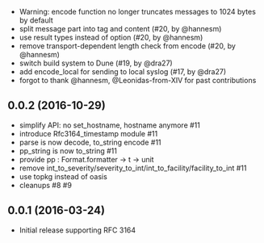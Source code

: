 * Warning: encode function no longer truncates messages to 1024 bytes by default
* split message part into tag and content (#20, by @hannesm)
* use result types instead of option (#20, by @hannesm)
* remove transport-dependent length check from encode (#20, by @hannesm)
* switch build system to Dune (#19, by @dra27)
* add encode_local for sending to local syslog (#17, by @dra27)
* forgot to thank @hannesm, @Leonidas-from-XIV for past contributions

## 0.0.2 (2016-10-29)

* simplify API: no set_hostname, hostname anymore #11
* introduce Rfc3164_timestamp module #11
* parse is now decode, to_string encode #11
* pp_string is now to_string #11
* provide pp : Format.formatter -> t -> unit
* remove int_to_severity/severity_to_int/int_to_facility/facility_to_int #11
* use topkg instead of oasis
* cleanups #8 #9

## 0.0.1 (2016-03-24)

* Initial release supporting RFC 3164
